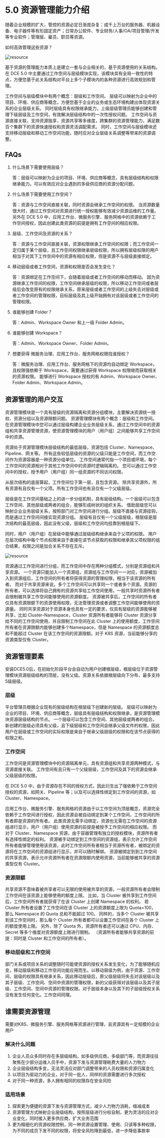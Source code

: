 # 5.0 资源管理能力介绍

随着企业规模的扩大，管控的资源必定日渐庞杂复：成千上万台的服务器、机器设备、电子器件等有形固定资产；日常办公软件、专业财务/人事/OA/项目管理/开发等专业软件；管理层、雇员、职员等资源。

如何高效管理这些资源？

![resource](images/resource01.png)

基于资源的管理能力本质上是建立一套与企业相关的，基于资源使用的关系结构。
在 DCE 5.0 中主要通过工作空间与层级模块实现，该模块具有全局一致性的特点，方便您基于此关系结构对平台上多个子模块内的各种资源进行高效规划和管理。

工作空间与层级模块中有两个概念：层级和工作空间。
层级可以映射为企业中的项目、环境、供应商等概念，方便您基于企业的业务或生态环境构建出体现资源关系的企业层级关系。
同时层级具有权限继承能力，上级层级管理员能够创建和管理下级层级及工作空间，有效解决层级结构中的一次性授权问题。
工作空间与资源直接关联，支持资源独享、资源共享等多维度，跨集群的资源管理能力，满足数百个集群下的资源快速授权和资源灵活调配需求。
同时，工作空间与层级模块还支持移动层级和移动工作空间功能，随时应对企业层级关系调整等带来的资源调整。

## FAQs

1. 什么场景下需要使用层级？

   答：层级可以映射为企业的项目、环境、供应商等概念，具有层级结构和权限继承能力。可以有效应对企业遇到的多级供应商的资源分配问题。

2. 什么场景下需要使用工作空间？

   答：资源与工作空间直接关联，同时资源会继承工作空间的权限。
   当资源数量很大时，通过工作空间对资源进行统一授权能够有效减少资源运维的工作量。
   另外在 DCE 5.0 中，应用工作台、微服务引擎、服务网格中的资源依赖于工作空间授权，因此创建此类资源的前提是拥有工作空间的相应权限。

3. 层级、工作空间及资源的关系？

   答：资源与工作空间直接关联，资源权限继承工作空间的权限；而工作空间一定归属于某个层级，且工作空间权限继承层级权限，所以拥有层级权限的用户相当于对其下工作空间中的资源有相应权限，但是资源不与层级直接绑定。

4. 移动层级或者工作空间，资源和权限是否会发生变化？

   答：资源绑定在工作空间下，会随着层级或者工作空间的移动而移动。
   因为资源继承工作空间的权限，工作空间继承层级的权限，所以移动工作空间或者层级后会改变原有的权限继承关系，原来层级或者工作空间的上级失去对层级或者工作空间的管理权限，目标层级及其上级开始拥有对该层级或者工作空间的管理权限。

5. 谁能够创建 Folder？

   答：Admin、Workspace Owner 和上一级 Folder Admin。

6. 谁能够创建 Workspace？

   答：Admin、Workspace Owner、Folder Admin。
   
7. 想要获得 微服务治理、应用工作台、服务网格权限找谁授权？

   答：微服务治理、应用工作台、服务网格下的资源均自动绑定 Workspace，且权限强依赖于 Workspace，需要通过获得 Workspace 权限继而获取相关的资源权限。
   能够进行 Workspace 授权的有 Admin、Workspace Owner、Folder Admin、Workspace Admin。

## 资源管理的用户交互

资源管理模块是一个具有层级的资源隔离和资源分组模块，主要解决资源统一授权、资源分组以及资源限额问题。
资源管理模块有两个概念：层级和工作空间。
在资源管理模块中您可以通过层级构建企业业务层级关系，通过工作空间中的资源组和共享资源管理资源，使资源管理模块的用户（用户组）之间能够共享工作空间中的资源。

资源处于资源管理模块层级结构的最低层级，资源包括 Cluster、Namespace、Pipeline、网关等。
所有这些较低层级的资源的父级只能是工作空间，而工作空间作为资源容器是一种资源分组单位。
工作空间通常代指一个项目或环境，每个工作空间的资源相对于其他工作空间中的资源时逻辑隔离的。
您可以通过工作空间中的授权，授予用户（用户组）同一组资源的不同访问权限。

从层次结构的底层算起，工作空间位于第一层，且包含资源。
除共享资源外，所有资源有且仅有一个父项。所有工作空间也有且仅有一个父级层级。

层级是在工作空间基础之上的进一步分组机制，具有层级结构。一个层级可以包含工作空间、其他层级或两者的组合，能够形成树状的组织关系。
借助层级您可以映射企业业务层级关系，按照部门对工作空间进行分组。层级不直接与资源挂钩，而是通过工作空间间接实现资源分组。
层级有且仅有一个父级层级，根层级是层次结构的最高层级，因此没有父级，层级和工作空间均挂靠到根层级下。

同时，用户（用户组）在层级中能够通过层级结构继承来自于父项的权限。
用户在层次结构中每个节点权限来自于直接在该节点获取的权限和继承其父项权限的组合结果，权限之间是加合关系不存在互斥。

![resource](images/resource02.png)

资源通过工作空间进行分组，而工作空间中存在两种分组模式，分别是资源组和共享资源。
一个资源只能加入一个资源组，资源组与工作空间一一对应，资源被加入到资源组后，工作空间的所有者将获得资源的管理权限，相当于该资源的所有者。
而对于共享资源来说，多个工作空间可以共享同一个或者多个资源。资源的所有者，可以选择将自己拥有的资源共享给工作空间使用，一般共享时资源所有者会限制被共享工作空间能够使用的资源额度。
资源被共享后，工作空间的所有者仅具有资源限额下的资源使用权限，无法管理资源或者调整工作空间能够使用的资源量。
同时共享资源对于资源本身也具有一定的要求，仅具有层级的资源能够被共享，比如 Cluster-Namespace，Cluster 资源所有者能够将 Cluster 资源分享给不同的工作空间使用，并且限制工作空间在此 Cluster 上的使用额度，工作空间所有者在资源限额内能够创建多个Namespace，但是 Namespace 的资源额度总和不能超过 Cluster 在该工作空间的资源限额。对于 K8S 资源，当前能够分享的资源类型仅有 Cluster。

## 资源管理要素

安装DCE5.0后，在初始化阶段平台会自动为用户创建根层级，根层级位于资源管理模块资源层级结构的顶层，没有父级。资源关系依据根层级向下分布，最多支持5级层级。

### 层级

平台管理员根据企业现有的层级结构在根层级下创建新的层级。
层级可以映射为企业的项目、环境、供应商等概念，层级具有层级结构和权限继承，是资源管理模块资源层级结构的节点。
一个层级可以包含工作空间、其他层级或两者的组合。
新创建的层级必须具有父级，且下级层级和工作空间会继承父级文件的权限，因此用户在层级或工作空间的实际权限是来自于继承父级层级的权限和在该节点获得的权限之和。

### 工作空间

工作空间是资源管理模块中的资源隔离单元，具有资源组和共享资源两种模式，与资源直接关联。
工作空间有且只有一个父级层级，工作空间及其下的资源会继承父级层级的权限。

在 DCE 5.0 中，由于资源存在不同的授权方式，因此衍生出了强依赖于工作空间授权的资源，如网关、Pipeline 等；以及可以选择性绑定到工作空间的资源，如 Cluster、Namespace。

应用工作台、微服务引擎、服务网格的资源由于以工作空间为顶层概念，资源完全依赖于工作空间进行授权，因此资源会被自动绑定到某个工作空间，工作空间的所有者即是资源的所有者。
此类资源无需手动绑定，资源也无需在工作空间的资源组进行显示，用户（用户组）使用资源的前提是被授予工作空间的相应权限。
而对于 Cluster、Namespace 资源，由于容器管理有独立的授权模块，资源所有者有选择性绑定的权利。
资源被手动绑定到工作空间的资源组，表示允许工作空间所有者能够管理使用该资源，此时工作空间所有者相当于资源所有者，被绑定的资源将在工作空间的资源组进行显示，并可以随时解绑。
资源被绑定到到工作空间的共享资源，表示允许资源所有者在资源限额内使用资源，当前能够被共享的资源类型仅有 Cluster。

### 资源限额

共享资源不意味着被共享者可以无限的使用被共享的资源，一般资源所有者会限制工作空间在该资源上能够使用的额度上限。
比如，当 Cluster 被共享到工作空间后，工作空间所有者就获得了在该 Cluster 上创建 Namespace 的权利。
若 Cluster 所有者设置了工作空间在该 Cluster 上的资源额度上限为 Quota=100，那么 Namespace 的 Quota 总和不能超过 100。
同样的，当多个 Cluster 被共享到该工作空间时，那么每个 Cluster 所有者都可以设置工作空间在各个 Cluster 上的额度使用上限。
另外，除了 Quota 外，资源所有者还可以通过 CPU、内存、Secret 等多个维度对资源额度上限进行限制。
（资源所有者能够共享资源的前提：同时是 Cluster 和工作空间的所有者）。

### 移动层级和工作空间

部门关系或项目关系的调整随时可能使资源的授权关系发生变化，为了能够随机应变，移动层级和移动工作空间功能应用而生。以移动层级为例，由于资源、工作空间、层级的权限具有继承关系，因此移动层级后，原父级层级将失去对该层级以及其子层级、工作空间、空间中资源的管理权限，新的父级获得对该层级以及其子层级、工作空间、空间中资源的管理权限。对于层级本身以及其下的子层级授权关系没有发生任何变化。工作空间同理。

## 谁需要资源管理

需要对K8S、微服务引擎、服务网格等资源进行管理，且资源具有一定规模的企业用户

### 解决什么问题

1. 企业人员众多同时存在多层级结构，如多级供应商，多级部门等，而资源往往聚焦在少部分运维人员手中，资源下发与资源管理耗费大量的人力物力
2. 企业层级结构多变，无法灵活应对部门调整带来的人员权限和资源归属变化
3. 以项目为驱动力的企业，对于同一批人，同样的资源需要进行多次授权
4. 对于同一种资源，多人拥有相同的权限存在安全风险

### 适用场景

1. 探索更为便捷的资源下发与资源管理方式，减少人力物力消耗，缩减成本
2. 资源管理方式映射企业层级结构，按照层级进行分权自制，更为灵活的应对企业变化，同时接入更多供应商，扩大业务范围
3. 更为精细化的资源权限控制，同一种资源设置管理、使用、只读等多种权限，为不同的成员下发不同的权限，将安全风险降到最低，进一步降低事故率
